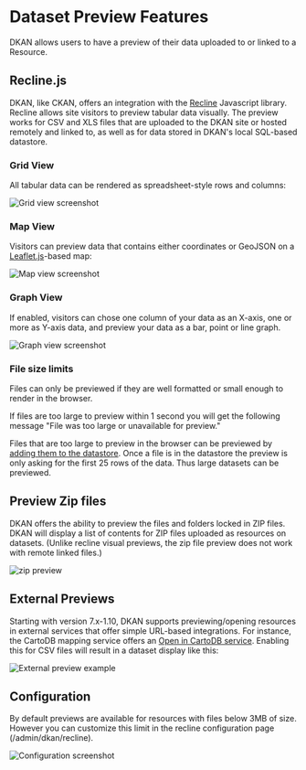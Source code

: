 # Dataset Preview Features

DKAN allows users to have a preview of their data uploaded to or linked to a Resource.

## Recline.js
DKAN, like CKAN, offers an integration with the [Recline](http://reclinejs.com) Javascript library. Recline allows site visitors to preview tabular data visually. The preview works for CSV and XLS files that are uploaded to the DKAN site or hosted remotely and linked to, as well as for data stored in DKAN's local SQL-based datastore.

### Grid View

All tabular data can be rendered as spreadsheet-style rows and columns:

![Grid view screenshot](http://docs.getdkan.com/sites/default/files/Screen%20Shot%202014-10-08%20at%204.46.35%20PM.png)

### Map View

Visitors can preview data that contains either coordinates or GeoJSON on a [Leaflet.js](http://leafletjs.com/)-based map:

![Map view screenshot](http://docs.getdkan.com/sites/default/files/Screen%20Shot%202014-10-08%20at%204.45.28%20PM.png)

### Graph View

If enabled, visitors can chose one column of your data as an X-axis, one or more as Y-axis data, and preview your data as a bar, point or line graph.

![Graph view screenshot](http://docs.getdkan.com/sites/default/files/1%202012%20Foreclosures%20by%20State%20DKAN.png)

### File size limits

Files can only be previewed if they are well formatted or small enough to render in the browser.

If files are too large to preview within 1 second you will get the following message "File was too large or unavailable for preview."

Files that are too large to preview in the browser can be previewed by <a href="/dkan-documentation/dkan-developers/dkan-datastore">adding them to the datastore</a>. Once a file is in the datastore the preview is only asking for the first 25 rows of the data. Thus large datasets can be previewed.

## Preview Zip files

DKAN offers the ability to preview the files and folders locked in ZIP files. DKAN will display a list of contents for ZIP files uploaded as resources on datasets. (Unlike recline visual previews, the zip file preview does not work with remote linked files.)

![zip preview](http://docs.getdkan.com/sites/default/files/Screen%20Shot%202014-09-22%20at%202.58.10%20PM.png)

## External Previews

Starting with version 7.x-1.10, DKAN supports previewing/opening resources in external services that offer simple URL-based integrations. For instance, the CartoDB mapping service offers an [Open in CartoDB service](https://cartodb.com/open-in-cartodb). Enabling this for CSV files will result in a dataset display like this:

![External preview example](http://docs.getdkan.com/sites/default/files/2015-11-11_13-13-34.png)

## Configuration
By default previews are available for resources with files below 3MB of size. However you can customize this limit in the recline configuration page (/admin/dkan/recline).

![Configuration screenshot](http://docs.getdkan.com/sites/default/files/Screen%20Shot%202016-05-31%20at%2012.57.41%20PM.png)
